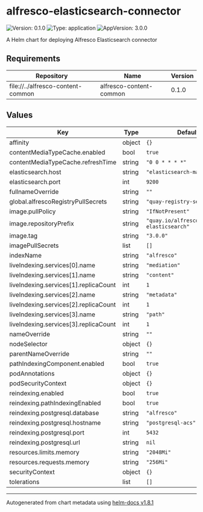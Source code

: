 # alfresco-elasticsearch-connector

![Version: 0.1.0](https://img.shields.io/badge/Version-0.1.0-informational?style=flat-square) ![Type: application](https://img.shields.io/badge/Type-application-informational?style=flat-square) ![AppVersion: 3.0.0](https://img.shields.io/badge/AppVersion-3.0.0-informational?style=flat-square)

A Helm chart for deploying Alfresco Elasticsearch connector

## Requirements

| Repository | Name | Version |
|------------|------|---------|
| file://../alfresco-content-common | alfresco-content-common | 0.1.0 |

## Values

| Key | Type | Default | Description |
|-----|------|---------|-------------|
| affinity | object | `{}` |  |
| contentMediaTypeCache.enabled | bool | `true` |  |
| contentMediaTypeCache.refreshTime | string | `"0 0 * * * *"` |  |
| elasticsearch.host | string | `"elasticsearch-master"` |  |
| elasticsearch.port | int | `9200` |  |
| fullnameOverride | string | `""` |  |
| global.alfrescoRegistryPullSecrets | string | `"quay-registry-secret"` |  |
| image.pullPolicy | string | `"IfNotPresent"` |  |
| image.repositoryPrefix | string | `"quay.io/alfresco/alfresco-elasticsearch"` |  |
| image.tag | string | `"3.0.0"` |  |
| imagePullSecrets | list | `[]` |  |
| indexName | string | `"alfresco"` |  |
| liveIndexing.services[0].name | string | `"mediation"` |  |
| liveIndexing.services[1].name | string | `"content"` |  |
| liveIndexing.services[1].replicaCount | int | `1` |  |
| liveIndexing.services[2].name | string | `"metadata"` |  |
| liveIndexing.services[2].replicaCount | int | `1` |  |
| liveIndexing.services[3].name | string | `"path"` |  |
| liveIndexing.services[3].replicaCount | int | `1` |  |
| nameOverride | string | `""` |  |
| nodeSelector | object | `{}` |  |
| parentNameOverride | string | `""` |  |
| pathIndexingComponent.enabled | bool | `true` |  |
| podAnnotations | object | `{}` |  |
| podSecurityContext | object | `{}` |  |
| reindexing.enabled | bool | `true` |  |
| reindexing.pathIndexingEnabled | bool | `true` |  |
| reindexing.postgresql.database | string | `"alfresco"` |  |
| reindexing.postgresql.hostname | string | `"postgresql-acs"` |  |
| reindexing.postgresql.port | int | `5432` |  |
| reindexing.postgresql.url | string | `nil` |  |
| resources.limits.memory | string | `"2048Mi"` |  |
| resources.requests.memory | string | `"256Mi"` |  |
| securityContext | object | `{}` |  |
| tolerations | list | `[]` |  |

----------------------------------------------
Autogenerated from chart metadata using [helm-docs v1.8.1](https://github.com/norwoodj/helm-docs/releases/v1.8.1)
